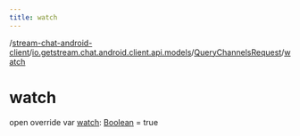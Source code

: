 ```yaml
---
title: watch
---
```

/[stream-chat-android-client](../../index.md)/[io.getstream.chat.android.client.api.models](../index.md)/[QueryChannelsRequest](index.md)/[watch](watch.md)  
  
  
  
# watch  
open override var [watch](watch.md): [Boolean](https://kotlinlang.org/api/latest/jvm/stdlib/kotlin/-boolean/index.html) = true
